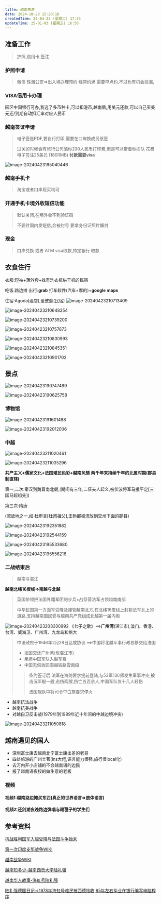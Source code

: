 ```yaml
---
title: 越南旅游
date: 2024-10-23 15:20:18
createdTime: 24-04-23 (星期二) 17:55
updateTime: 25-01-03 (星期五) 16:50
---
```

## 准备工作

> 护照,信用卡,签注

### 护照申请


>
> 微信 珠海公安=>出入境办理预约
> 经常约满,需要早点约,不过也有机会捡漏,

### VISA信用卡办理

园区中国银行可办,我选了多币种卡,可以扣港币,越南盾,用美元还款,可以自己买美元还/到期自动扣汇率对应人民币

### 越南签证申请

> 电子签是PDF,要自行打印,需要在口岸换成另纸签
>
> 过关的时候会有旅行公司骗你200人民币打印费,但是可以带着你插队
> 花费 电子签注25美元 (180RMB)
> **付款需要visa**

![image-20240423185040446](https://sheepnote.oss-cn-shenzhen.aliyuncs.com/ita/image-20240423185040446.png)

### 越南手机卡

> 淘宝或者口岸现买均可

### 开通手机卡境外收短信功能

> 默认关闭,在境外收不到验证码
>
> 不要往国内发短信,会被封号 要拿身份证照片解封

### 现金

> 口岸兑换 或者 ATM visa取款,特定银行 取款

## 衣食住行

衣服:短袖+薄外套+找有洗衣机烘干机的民宿

吃饭:路边摊
出行:**grab** 打车软件(汽车+摩的)+**google maps**

住宿:Agoda(酒店),爱彼迎(民宿)
![image-20240423210713409](https://sheepnote.oss-cn-shenzhen.aliyuncs.com/ita/image-20240423210713409.png)

![image-20240423210648254](https://sheepnote.oss-cn-shenzhen.aliyuncs.com/ita/image-20240423210648254.png)

![image-20240423210739200](https://sheepnote.oss-cn-shenzhen.aliyuncs.com/ita/image-20240423210739200.png)

![image-20240423210757873](https://sheepnote.oss-cn-shenzhen.aliyuncs.com/ita/image-20240423210757873.png)

![image-20240423210830993](https://sheepnote.oss-cn-shenzhen.aliyuncs.com/ita/image-20240423210830993.png)

![image-20240423210845351](https://sheepnote.oss-cn-shenzhen.aliyuncs.com/ita/image-20240423210845351.png)

![image-20240423210901702](https://sheepnote.oss-cn-shenzhen.aliyuncs.com/ita/image-20240423210901702.png)

## 景点

![image-20240423190747489](https://sheepnote.oss-cn-shenzhen.aliyuncs.com/ita/image-20240423190747489.png)

![image-20240423190625758](https://sheepnote.oss-cn-shenzhen.aliyuncs.com/ita/image-20240423190625758.png)

### 博物馆

![image-20240423191601488](https://sheepnote.oss-cn-shenzhen.aliyuncs.com/ita/image-20240423191601488.png)

![image-20240423192012006](https://sheepnote.oss-cn-shenzhen.aliyuncs.com/ita/image-20240423192012006.png)

### 中越

![image-20240423211020461](https://sheepnote.oss-cn-shenzhen.aliyuncs.com/ita/image-20240423211020461.png)

![image-20240423211035296](https://sheepnote.oss-cn-shenzhen.aliyuncs.com/ita/image-20240423211035296.png)

**共产主义+儒家文化+法国殖民色彩+越南风情**
**两千年来持续千年的北属时期(郡县制直辖)**

第一,二次:秦汉到魏晋南北朝,(期间有三年,二佂夫人起义,被伏波将军马援平定[三国马超祖先])



第三次:隋唐

(流放地之一,如 杜审言[杜甫祖父],王勃都被流放到交州下面的郡县)



![image-20240423192351882](https://sheepnote.oss-cn-shenzhen.aliyuncs.com/ita/image-20240423192351882.png)

![image-20240423192544159](https://sheepnote.oss-cn-shenzhen.aliyuncs.com/ita/image-20240423192544159.png)

![image-20240423195533680](https://sheepnote.oss-cn-shenzhen.aliyuncs.com/ita/image-20240423195533680.png)

![image-20240423195556216](https://sheepnote.oss-cn-shenzhen.aliyuncs.com/ita/image-20240423195556216.png)

### 二战结束后

> 越南与湛江

**越南北纬16度线=>南越与北越**

> 英国带领把法国外籍军团的步兵+战俘营法军占领越南南部
>
> 中华民国第一方面军受降及接管越南北方,在北纬16度线上封锁法军北上的道路,支持越南国民党与越南共产党组成北越第一届内阁

![image-20240423203300992](https://sheepnote.oss-cn-shenzhen.aliyuncs.com/ita/image-20240423203300992.png)
《七子之歌》==>**广州湾**(湛江市),澳门、香港、台湾、威海卫、广州湾、九龙岛和旅大

> 中法政府于1946年2月28日达成协议
> ==>中国将北越军事行政权移交给法国
>
> * 法国交还广州湾(现湛江市)
> * 承担中国军队入越军费
> * 中国无偿收回滇越铁路雲南段
>
> > 条约签订后
> > 法军在海防要求提前登陆,与53军130师发生军事冲突,被击沉军舰一艘,击伤两艘,伤亡五百余人,中国军队仅十几人轻伤
> >
> > 法国舰队中将司令举白旗要求停火

* 越南抗法战争
* 越南抗美战争
* 对越自卫反击战(1979年到1989年近十年间的中越边境冲突)

![image-20240423211050818](https://sheepnote.oss-cn-shenzhen.aliyuncs.com/ita/image-20240423211050818.png)

## 越南遇见的国人

* 深圳富士康去越南北宁富士康出差的老哥
* 四处旅游的广州土著(ins大佬,语言能力很强,旅行很local化)
* 去河内开小店铺的不会越南语的边民
* 报了越南语夜校的做生意的老板

### 视频

#### 视频1:越南路边摊买东西(真正的世界语言=>肢体语言)

#### 视频2:还剑湖夜晚路边弹唱与踢毽子的学生们

## 参考资料

[抗战胜利国军入越受降与法国斗争始末](https://www.krzzjn.com/show-531-112251.html)

[第一次印度支那战争WIKI](https://zh.wikipedia.org/wiki/%E7%AC%AC%E4%B8%80%E6%AC%A1%E5%8D%B0%E5%BA%A6%E6%94%AF%E9%82%A3%E6%88%B0%E7%88%AD)

[越南战争WIKI](https://zh.wikipedia.org/wiki/%E8%B6%8A%E5%8D%97%E6%88%98%E4%BA%89)

[越南知多少-越南西贡大学陆礼强](https://sites.google.com/view/minhvien-yaohan/%E8%B6%8A%E5%8D%97%E7%9F%A5%E5%A4%9A%E5%B0%91/%E7%9F%A5%E5%A4%9A%E5%B0%91%E4%B9%8B21-40/%E8%B6%8A%E5%8D%97%E7%9F%A5%E5%A4%9A%E5%B0%91-31)

[越南华人故事-海虹号陆礼强](https://www.tapafun.com/share/%E8%B6%8A%E5%8D%97%E5%8D%8E%E4%BA%BA%E6%95%85%E4%BA%8B/)

[陆礼强德国日记=>1978年海虹号难民被西德接收,85年左右毕业在银行编写电脑程序](https://sites.google.com/view/minhvien-yaohan/%E6%BC%AB%E8%B0%88%E5%BE%B7%E5%9B%BD%E8%A7%81%E9%97%BB/%E6%BC%AB%E8%B0%88%E5%BE%B7%E5%9B%BD%E8%A7%81%E9%97%BB-01?authuser=0)
